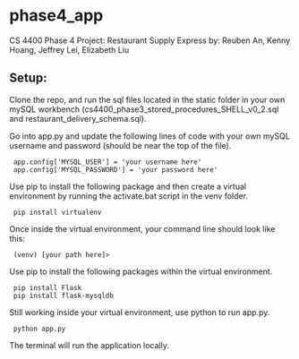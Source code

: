 # phase4_app
CS 4400 Phase 4 Project: Restaurant Supply Express
by: Reuben An, Kenny Hoang, Jeffrey Lei, Elizabeth Liu 
 
## Setup:
Clone the repo, and run the sql files located in the static folder in your own mySQL workbench (cs4400_phase3_stored_procedures_SHELL_v0_2.sql and restaurant_delivery_schema.sql).

Go into app.py and update the following lines of code with your own mySQL username and password (should be near the top of the file).
```
 app.config['MYSQL_USER'] = 'your username here'
 app.config['MYSQL_PASSWORD'] = 'your password here'
```
Use pip to install the following package and then create a virtual environment by running the activate.bat script in the venv folder.
```
 pip install virtualenv
```
Once inside the virtual environment, your command line should look like this:
```
 (venv) [your path here]>
```
Use pip to install the following packages within the virtual environment.
```
 pip install Flask
 pip install flask-mysqldb
```
Still working inside your virtual environment, use python to run app.py.
```
 python app.py
```
The terminal will run the application locally.
